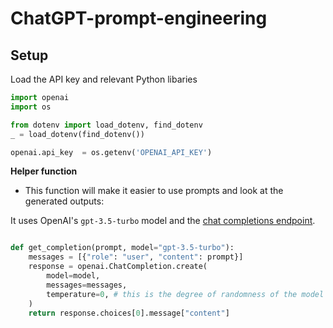 # ChatGPT-prompt-engineering

## Setup

Load the API key and relevant Python libaries


```python
import openai
import os

from dotenv import load_dotenv, find_dotenv
_ = load_dotenv(find_dotenv())

openai.api_key  = os.getenv('OPENAI_API_KEY')
```

**Helper function**

- This function will make it easier to use prompts and look at the generated outputs:

It uses OpenAI's `gpt-3.5-turbo` model and the [chat completions endpoint](https://platform.openai.com/docs/guides/chat).


```python

def get_completion(prompt, model="gpt-3.5-turbo"):
    messages = [{"role": "user", "content": prompt}]
    response = openai.ChatCompletion.create(
        model=model,
        messages=messages,
        temperature=0, # this is the degree of randomness of the model's output
    )
    return response.choices[0].message["content"]
